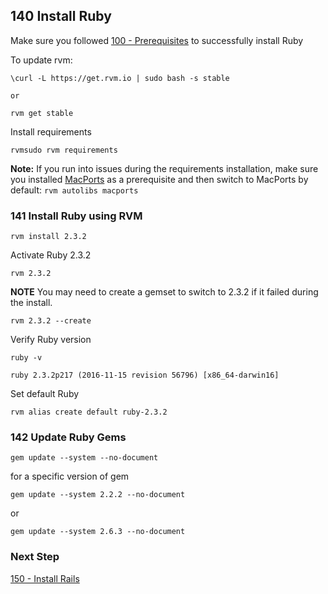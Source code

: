 ## 140 Install Ruby

Make sure you followed [100 - Prerequisites](https://github.com/remomueller/documentation/tree/master/macosx/100-prerequisites.md) to successfully install Ruby

To update rvm:

```
\curl -L https://get.rvm.io | sudo bash -s stable

or

rvm get stable
```

Install requirements

```
rvmsudo rvm requirements
```

**Note:** If you run into issues during the requirements installation, make sure you installed [MacPorts](https://github.com/remomueller/documentation/blob/master/macosx/100-prerequisites.md#104-macports-for-best-integration-with-rvm) as a prerequisite and then switch to MacPorts by default: `rvm autolibs macports`

### 141 Install Ruby using RVM

```
rvm install 2.3.2
```

Activate Ruby 2.3.2

```
rvm 2.3.2
```

**NOTE** You may need to create a gemset to switch to 2.3.2 if it failed during the install.

```
rvm 2.3.2 --create
```

Verify Ruby version

```
ruby -v
```

```console
ruby 2.3.2p217 (2016-11-15 revision 56796) [x86_64-darwin16]
```

Set default Ruby

```
rvm alias create default ruby-2.3.2
```

### 142 Update Ruby Gems

```
gem update --system --no-document
```

for a specific version of gem

```
gem update --system 2.2.2 --no-document
```

or

```
gem update --system 2.6.3 --no-document
```

### Next Step

[150 - Install Rails](https://github.com/remomueller/documentation/tree/master/macosx/150-rails.md)
